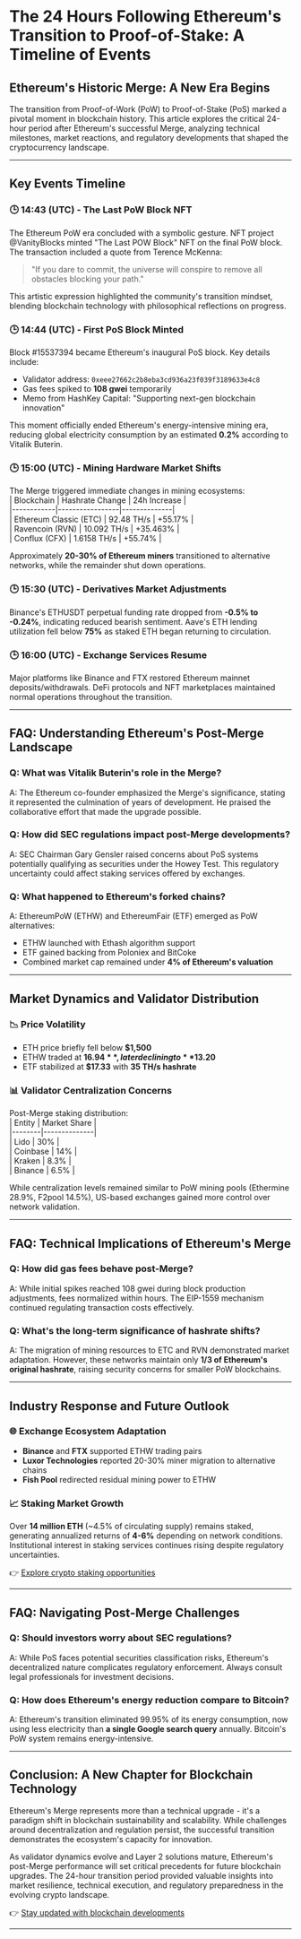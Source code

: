 # The 24 Hours Following Ethereum's Transition to Proof-of-Stake: A Timeline of Events  

## Ethereum's Historic Merge: A New Era Begins  

The transition from Proof-of-Work (PoW) to Proof-of-Stake (PoS) marked a pivotal moment in blockchain history. This article explores the critical 24-hour period after Ethereum's successful Merge, analyzing technical milestones, market reactions, and regulatory developments that shaped the cryptocurrency landscape.  

---

## Key Events Timeline  

### 🕒 14:43 (UTC) - The Last PoW Block NFT  
The Ethereum PoW era concluded with a symbolic gesture. NFT project @VanityBlocks minted "The Last POW Block" NFT on the final PoW block. The transaction included a quote from Terence McKenna:  
> "If you dare to commit, the universe will conspire to remove all obstacles blocking your path."  

This artistic expression highlighted the community's transition mindset, blending blockchain technology with philosophical reflections on progress.  

### 🕒 14:44 (UTC) - First PoS Block Minted  
Block #15537394 became Ethereum's inaugural PoS block. Key details include:  
- Validator address: `0xeee27662c2b8eba3cd936a23f039f3189633e4c8`  
- Gas fees spiked to **108 gwei** temporarily  
- Memo from HashKey Capital: "Supporting next-gen blockchain innovation"  

This moment officially ended Ethereum's energy-intensive mining era, reducing global electricity consumption by an estimated **0.2%** according to Vitalik Buterin.  

### 🕒 15:00 (UTC) - Mining Hardware Market Shifts  
The Merge triggered immediate changes in mining ecosystems:  
| Blockchain | Hashrate Change | 24h Increase |  
|------------|-----------------|--------------|  
| Ethereum Classic (ETC) | 92.48 TH/s | +55.17% |  
| Ravencoin (RVN) | 10.092 TH/s | +35.463% |  
| Conflux (CFX) | 1.6158 TH/s | +55.74% |  

Approximately **20-30% of Ethereum miners** transitioned to alternative networks, while the remainder shut down operations.  

### 🕒 15:30 (UTC) - Derivatives Market Adjustments  
Binance's ETHUSDT perpetual funding rate dropped from **-0.5% to -0.24%**, indicating reduced bearish sentiment. Aave's ETH lending utilization fell below **75%** as staked ETH began returning to circulation.  

### 🕒 16:00 (UTC) - Exchange Services Resume  
Major platforms like Binance and FTX restored Ethereum mainnet deposits/withdrawals. DeFi protocols and NFT marketplaces maintained normal operations throughout the transition.  

---

## FAQ: Understanding Ethereum's Post-Merge Landscape  

### **Q: What was Vitalik Buterin's role in the Merge?**  
A: The Ethereum co-founder emphasized the Merge's significance, stating it represented the culmination of years of development. He praised the collaborative effort that made the upgrade possible.  

### **Q: How did SEC regulations impact post-Merge developments?**  
A: SEC Chairman Gary Gensler raised concerns about PoS systems potentially qualifying as securities under the Howey Test. This regulatory uncertainty could affect staking services offered by exchanges.  

### **Q: What happened to Ethereum's forked chains?**  
A: EthereumPoW (ETHW) and EthereumFair (ETF) emerged as PoW alternatives:  
- ETHW launched with Ethash algorithm support  
- ETF gained backing from Poloniex and BitCoke  
- Combined market cap remained under **4% of Ethereum's valuation**  

---

## Market Dynamics and Validator Distribution  

### 📉 Price Volatility  
- ETH price briefly fell below **$1,500**  
- ETHW traded at **$16.94**, later declining to **$13.20**  
- ETF stabilized at **$17.33** with **35 TH/s hashrate**  

### 📊 Validator Centralization Concerns  
Post-Merge staking distribution:  
| Entity | Market Share |  
|--------|--------------|  
| Lido | 30% |  
| Coinbase | 14% |  
| Kraken | 8.3% |  
| Binance | 6.5% |  

While centralization levels remained similar to PoW mining pools (Ethermine 28.9%, F2pool 14.5%), US-based exchanges gained more control over network validation.  

---

## FAQ: Technical Implications of Ethereum's Merge  

### **Q: How did gas fees behave post-Merge?**  
A: While initial spikes reached 108 gwei during block production adjustments, fees normalized within hours. The EIP-1559 mechanism continued regulating transaction costs effectively.  

### **Q: What's the long-term significance of hashrate shifts?**  
A: The migration of mining resources to ETC and RVN demonstrated market adaptation. However, these networks maintain only **1/3 of Ethereum's original hashrate**, raising security concerns for smaller PoW blockchains.  

---

## Industry Response and Future Outlook  

### 🌐 Exchange Ecosystem Adaptation  
- **Binance** and **FTX** supported ETHW trading pairs  
- **Luxor Technologies** reported 20-30% miner migration to alternative chains  
- **Fish Pool** redirected residual mining power to ETHW  

### 📈 Staking Market Growth  
Over **14 million ETH** (~4.5% of circulating supply) remains staked, generating annualized returns of **4-6%** depending on network conditions. Institutional interest in staking services continues rising despite regulatory uncertainties.  

👉 [Explore crypto staking opportunities](https://bit.ly/okx-bonus)  

---

## FAQ: Navigating Post-Merge Challenges  

### **Q: Should investors worry about SEC regulations?**  
A: While PoS faces potential securities classification risks, Ethereum's decentralized nature complicates regulatory enforcement. Always consult legal professionals for investment decisions.  

### **Q: How does Ethereum's energy reduction compare to Bitcoin?**  
A: Ethereum's transition eliminated 99.95% of its energy consumption, now using less electricity than **a single Google search query** annually. Bitcoin's PoW system remains energy-intensive.  

---

## Conclusion: A New Chapter for Blockchain Technology  

Ethereum's Merge represents more than a technical upgrade - it's a paradigm shift in blockchain sustainability and scalability. While challenges around decentralization and regulation persist, the successful transition demonstrates the ecosystem's capacity for innovation.  

As validator dynamics evolve and Layer 2 solutions mature, Ethereum's post-Merge performance will set critical precedents for future blockchain upgrades. The 24-hour transition period provided valuable insights into market resilience, technical execution, and regulatory preparedness in the evolving crypto landscape.  

👉 [Stay updated with blockchain developments](https://bit.ly/okx-bonus)  

---
